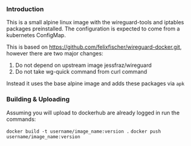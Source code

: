 ### Introduction

This is a small alpine linux image with the wireguard-tools and iptables packages preinstalled. The configuration is expected to come from a kubernetes ConfigMap.

This is based on https://github.com/felixfischer/wireguard-docker.git, however there are two major changes:

1. Do not depend on upstream image jessfraz/wireguard
2. Do not take wg-quick command from curl command

Instead it uses the base alpine image and adds these packages via `apk`

### Building & Uploading

Assuming you will upload to dockerhub are already logged in run the commands:

`docker build -t username/image_name:version .`
`docker push username/image_name:version`

